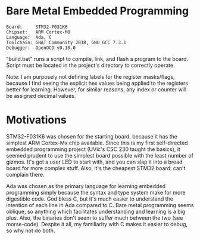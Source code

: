 # Bare Metal Embedded Programming

    Board:     STM32-F031K6
    Chipset:   ARM Cortex-M0
    Language:  Ada, C
    Toolchain: GNAT Community 2018, GNU GCC 7.3.1
    Debugger:  OpenOCD v0.10.0


"build.bat" runs a script to compile, link, and flash a program to the board.
Script must be located in the project's directory to correctly operate.


Note: I am purposely not defining labels for the register masks/flags, 
because I find seeing the explicit hex values being applied to the registers better for learning.
However, for similar reasons, any index or counter will be assigned decimal values.


# Motivations
STM32-F031K6 was chosen for the starting board, because it has the simplest ARM Cortex-Mx chip available. 
Since this is my first self-directed embedded programming project (UVic's CSC 230 taught the basics), it seemed prudent to use the
simplest board possible with the least number of gizmos. 
It's got a user LED to start with, and you can slap it into a bread board for more complex stuff.
Also, it's the cheapest STM32 board: can't complain there. 


Ada was chosen as the primary language for learning embedded programming simply because the syntax and type system make for more digestible code.
God bless C, but it's much easier to understand the intention of each line in Ada compared to C.
Bare metal programming seems oblique, so anything which facilitates understanding and learning is a big plus.
Also, the binaries don't seem to suffer much between the two (see morse-code).
Despite it all, my familiarity with C makes it easier to debug, so why not do both. 
 
